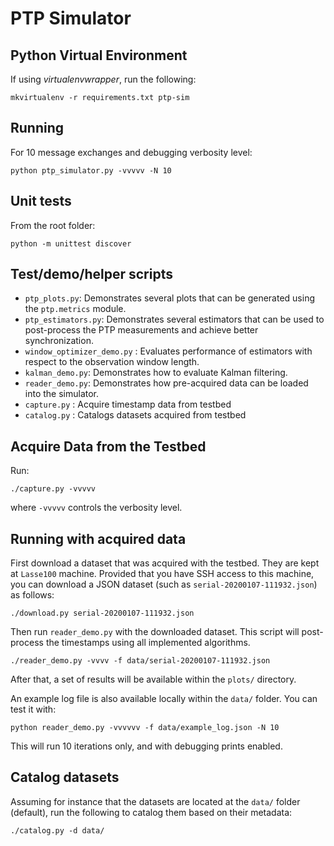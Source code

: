# PTP Simulator

## Python Virtual Environment

If using *virtualenvwrapper*, run the following:

```
mkvirtualenv -r requirements.txt ptp-sim
```

## Running

For 10 message exchanges and debugging verbosity level:
```
python ptp_simulator.py -vvvvv -N 10
```

## Unit tests

From the root folder:
```
python -m unittest discover
```

## Test/demo/helper scripts

* `ptp_plots.py`: Demonstrates several plots that can be generated using the
  `ptp.metrics` module.
* `ptp_estimators.py`: Demonstrates several estimators that can be used to
  post-process the PTP measurements and achieve better synchronization.
* `window_optimizer_demo.py` : Evaluates performance of estimators with respect
  to the observation window length.
* `kalman_demo.py`: Demonstrates how to evaluate Kalman filtering.
* `reader_demo.py`: Demonstrates how pre-acquired data can be loaded into the
  simulator.
* `capture.py` : Acquire timestamp data from testbed
* `catalog.py` : Catalogs datasets acquired from testbed

## Acquire Data from the Testbed

Run:
```
./capture.py -vvvvv
```

where `-vvvvv` controls the verbosity level.

## Running with acquired data

First download a dataset that was acquired with the testbed. They are kept at
`Lasse100` machine. Provided that you have SSH access to this machine, you can
download a JSON dataset (such as `serial-20200107-111932.json`) as follows:

```
./download.py serial-20200107-111932.json
```

Then run `reader_demo.py` with the downloaded dataset. This script will
post-process the timestamps using all implemented algorithms.

```
./reader_demo.py -vvvv -f data/serial-20200107-111932.json
```

After that, a set of results will be available within the `plots/` directory.

An example log file is also available locally within the `data/` folder. You can
test it with:

```
python reader_demo.py -vvvvvv -f data/example_log.json -N 10
```

This will run 10 iterations only, and with debugging prints enabled.

## Catalog datasets

Assuming for instance that the datasets are located at the `data/` folder
(default), run the following to catalog them based on their metadata:

```
./catalog.py -d data/
```


